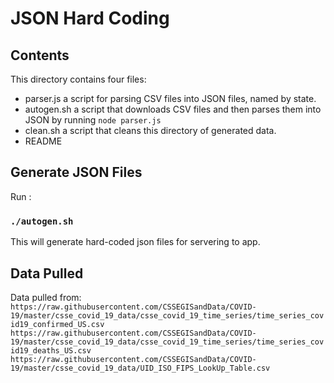 # JSON Hard Coding
## Contents
This directory contains four files:
* parser.js a script for parsing CSV files into JSON files, named by state.
* autogen.sh a script that downloads CSV files and then parses them into JSON by running `node parser.js`
* clean.sh a script that cleans this directory of generated data.
* README
## Generate JSON Files
Run :
### `./autogen.sh`
This will generate hard-coded json files for servering to app.
## Data Pulled
Data pulled from:
`https://raw.githubusercontent.com/CSSEGISandData/COVID-19/master/csse_covid_19_data/csse_covid_19_time_series/time_series_covid19_confirmed_US.csv`
`https://raw.githubusercontent.com/CSSEGISandData/COVID-19/master/csse_covid_19_data/csse_covid_19_time_series/time_series_covid19_deaths_US.csv`
`https://raw.githubusercontent.com/CSSEGISandData/COVID-19/master/csse_covid_19_data/UID_ISO_FIPS_LookUp_Table.csv`
